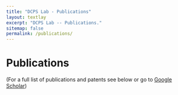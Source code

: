 ```yaml
---
title: "DCPS Lab - Publications"
layout: textlay
excerpt: "DCPS Lab -- Publications."
sitemap: false
permalink: /publications/
---
```


# Publications
(For a full list of publications and patents see below or go to [Google Scholar](https://scholar.google.com/citations?user=eJ87TzoAAAAJ&hl=en))
<script src="https://bibbase.org/show?bib=diner007.github.io%2Fref.bib&jsonp=1"></script>



